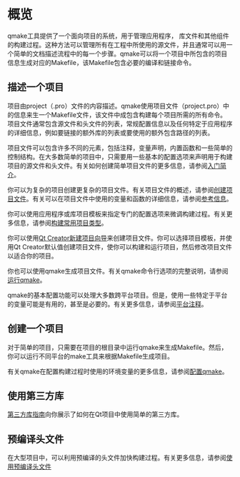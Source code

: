 # 概览

qmake工具提供了一个面向项目的系统，用于管理应用程序， 库文件和其他组件的构建过程。这种方法可以管理所有在工程中所使用的源文件，并且通常可以用一个简单的文档描述流程中的每一个步骤。qmake可以将一个项目中所包含的项目信息生成对应的Makefile，该Makefile包含必要的编译和链接命令。

## 描述一个项目

项目由project（.pro）文件的内容描述。qmake使用项目文件（project.pro）中的信息来生一个Makefile文件，该文件中成包含构建每个项目所需的所有命令。项目文件通常包含源文件和头文件的列表，常规配置信息以及任何特定于应用程序的详细信息，例如要链接的额外库的列表或要使用的额外包含路径的列表。

项目文件可以包含许多不同的元素，包括注释，变量声明，内置函数和一些简单的控制结构。在大多数简单的项目中，只需要用一些基本的配置选项来声明用于构建项目的源文件和头文件。有关如何创建简单项目文件的更多信息，请参阅[入门简介](.\GettingStarted.md)。

你可以为复杂的项目创建更复杂的项目文件。有关项目文件的概述，请参阅[创建项目文件](.\CreatingProjectFile.md)。有关可以在项目文件中使用的变量和函数的详细信息，请参阅[参考信息](.\Reference.md)。

你可以使用应用程序或库项目模板来指定专门的配置选项来微调构建过程。有关更多信息，请参阅[构建常用项目类型](.\BuildingCommonProjectTypes.md)。

你可以使用[Qt Creator新建项目向导](http://doc.qt.io/qtcreator/creator-project-creating.html)来创建项目文件。你可以选择项目模板，并使用Qt Creator默认值创建项目文件，使你可以构建和运行项目，然后修改项目文件以适合你的项目。

你也可以使用qmake生成项目文件。有关qmake命令行选项的完整说明，请参阅[运行qmake](.\RunningQmake.md)。

qmake的基本配置功能可以处理大多数跨平台项目。但是，使用一些特定于平台的变量可能是有用的，甚至是必要的。有关更多信息，请参阅[平台注释](.\PlatformNotes.md)。

## 创建一个项目

对于简单的项目，只需要在项目的根目录中运行qmake来生成Makefile。然后，你可以运行不同平台的make工具来根据Makefile生成项目。

有关qmake在配置构建过程时使用的环境变量的更多信息，请参阅[配置qmake](ConfiguringQmake)。

## 使用第三方库

[第三方库指南](http://doc.qt.io/qt-5/third-party-libraries.html)向你展示了如何在Qt项目中使用简单的第三方库。

## 预编译头文件

在大型项目中，可以利用预编译的头文件加快构建过程。有关更多信息，请参阅[使用预编译头文件](.\UsingPrecompiledHeaders.md)
